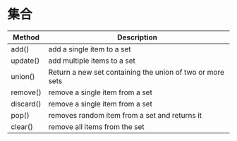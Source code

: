 # 集合

|Method|Description|
|---|---|
|add() |  add a single item to a set |
|update() | add multiple items to a set |
|union() |	Return a new set containing the union of two or more sets|
|remove() |remove a single item from a set|
|discard() | remove a single item from a set|
|pop() | removes random item from a set and returns it|
|clear() | remove all items from the set|

